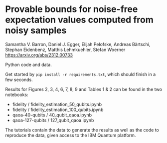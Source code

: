 # Provable bounds for noise-free expectation values computed from noisy samples

Samantha V. Barron, Daniel J. Egger, Elijah Pelofske, Andreas Bärtschi, Stephan Eidenbenz, Matthis Lehmkuehler, Stefan Woerner
https://arxiv.org/abs/2312.00733 

Python code and data.

Get started by `pip install -r requirements.txt`, which should finish in a few seconds.

Results for Figures 2, 3, 4, 6, 7, 8, 9 and Tables 1 & 2 can be found in the two notebooks:
- fidelity / fidelity_estimation_50_qubits.ipynb
- fidelity / fidelity_estimation_100_qubits.ipynb
- qaoa-40-qubits / 40_qubit_qaoa.ipynb
- qaoa-127-qubits / 127_qubit_qaoa.ipynb

The tutorials contain the data to generate the results as well as the code to reproduce the data, given access to the IBM Quantum platform.
